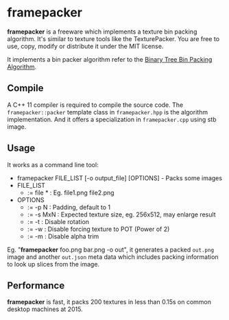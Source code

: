 # framepacker

**framepacker** is a freeware which implements a texture bin packing algorithm. It's similar to texture tools like the TexturePacker. You are free to use, copy, modify or distribute it under the MIT license.

It implements a bin packer algorithm refer to the [Binary Tree Bin Packing Algorithm](http://codeincomplete.com/posts/2011/5/7/bin_packing/).

## Compile

A C++ 11 compiler is required to compile the source code. The `framepacker::packer` template class in `framepacker.hpp` is the algorithm implementation. And it offers a specialization in `framepacker.cpp` using stb image.

## Usage

It works as a command line tool:

* framepacker FILE_LIST [-o output_file] [OPTIONS] - Packs some images
* FILE_LIST
	* := file *  : Eg. file1.png file2.png
* OPTIONS
	* := -p N    : Padding, default to 1
	* := -s MxN  : Expected texture size, eg. 256x512, may enlarge result
	* := -t      : Disable rotation
	* := -w      : Disable forcing texture to POT (Power of 2)
	* := -m      : Disable alpha trim

Eg. "**framepacker** foo.png bar.png -o out", it generates a packed `out.png` image and another `out.json` meta data which includes packing information to look up slices from the image.

## Performance

**framepacker** is fast, it packs 200 textures in less than 0.15s on common desktop machines at 2015.
